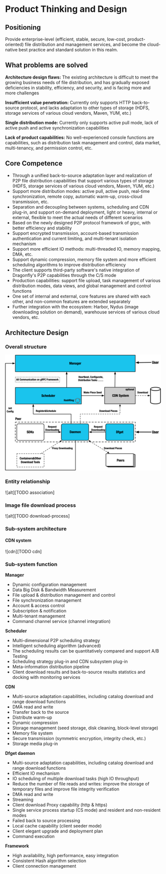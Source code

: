 # Product Thinking and Design

## Positioning

Provide enterprise-level (efficient, stable, secure, low-cost, product-oriented) file distribution and management services, and become the cloud-native best practice and standard solution in this realm.

## What problems are solved

**Architecture design flaws:** The existing architecture is difficult to meet the growing business needs of file distribution, and has gradually exposed deficiencies in stability, efficiency, and security, and is facing more and more challenges

**Insufficient value penetration:** Currently only supports HTTP back-to-source protocol, and lacks adaptation to other types of storage (HDFS, storage services of various cloud vendors, Maven, YUM, etc.)

**Single distribution mode:** Currently only supports active pull mode, lack of active push and active synchronization capabilities

**Lack of product capabilities:** No well-experienced console functions are capabilities, such as distribution task management and control, data market, multi-tenancy, and permission control, etc.

## Core Competence

- Through a unified back-to-source adaptation layer and realization of P2P file distribution capabilities that support various types of storage (HDFS, 
  storage services of various cloud vendors, Maven, YUM, etc.)
- Support more distribution modes: active pull, active push, real-time synchronization, remote copy, automatic warm-up, cross-cloud transmission, etc.
- Separation and decoupling between systems, scheduling and CDN plug-in, and support on-demand deployment, light or heavy, internal or external, flexible to 
  meet the actual needs of different scenarios
- Based on the newly designed P2P protocol framework of grpc, with better efficiency and stability
- Support encrypted transmission, account-based transmission authentication and current limiting, and multi-tenant isolation mechanism
- Support more efficient IO methods: multi-threaded IO, memory mapping, DMA, etc.
- Support dynamic compression, memory file system and more efficient scheduling algorithms to improve distribution efficiency
- The client supports third-party software's native integration of Dragonfly's P2P capabilities through the C/S mode
- Production capabilities: support file upload, task management of various distribution modes, data views, and global management and control functions
- One set of internal and external, core features are shared with each other, and non-common features are extended separately
- Further integration with the ecosystem: Harbor, Nydus (image downloading solution on demand), warehouse services of various cloud vendors, etc.

## Architecture Design

### Overall structure
![alt][arch]

### Entity relationship

![alt][TODO association]

### Image file download process

![alt][TODO download-process]

### Sub-system architecture

#### CDN system

![cdn][TODO cdn]

### Sub-system function

**Manager**
- Dynamic configuration management
- Data Big Disk & Bandwidth Measurement
- File upload & distribution management and control
- File synchronization management
- Account & access control
- Subscription & notification
- Multi-tenant management
- Command channel service (channel integration)

**Scheduler**
- Multi-dimensional P2P scheduling strategy
- Intelligent scheduling algorithm (advanced)
- The scheduling results can be quantitatively compared and support A/B Testing
- Scheduling strategy plug-in and CDN subsystem plug-in
- Meta-information distribution pipeline
- Client download results and back-to-source results statistics and docking with monitoring services

**CDN**
- Multi-source adaptation capabilities, including catalog download and range download functions
- DMA read and write
- Transfer back to the source
- Distribute warm-up
- Dynamic compression
- Storage management (seed storage, disk cleaning, block-level storage)
- Memory file system
- Secure transmission (symmetric encryption, integrity check, etc.)
- Storage media plug-in

**Dfget daemon**
- Multi-source adaptation capabilities, including catalog download and range download functions
- Efficient IO mechanism
- IO scheduling of multiple download tasks (high IO throughput)
- Reduce the number of file reads and writes: improve the storage of temporary files and improve file integrity verification
- DMA read and write
- Streaming
- Client download Proxy capability (http & https)
- Single service process startup (CS mode) and resident and non-resident modes
- Failed back to source processing
- Local cache capability (client seeder mode)
- Client elegant upgrade and deployment plan
- Command execution

**Framework**
- High availability, high performance, easy integration
- Consistent Hash algorithm selection
- Client connection management


[arch]: ../images/arch.png